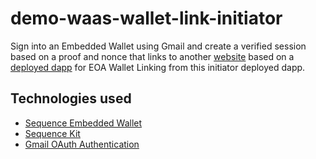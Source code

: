 # demo-waas-wallet-link-initiator
Sign into an Embedded Wallet using Gmail and create a verified session based on a proof and nonce that links to another [website](https://demo-waas-wallet-link.pages.dev/) based on a [deployed dapp](https://github.com/0xsequence-demos/demo-waas-wallet-link) for EOA Wallet Linking from this initiator deployed dapp.

## Technologies used
- [Sequence Embedded Wallet](https://docs.sequence.xyz/solutions/wallets/embedded-wallet/overview)
- [Sequence Kit](https://docs.sequence.xyz/solutions/wallets/sequence-kit/overview)
- [Gmail OAuth Authentication](https://docs.sequence.xyz/solutions/builder/embedded-wallet/google-configuration)
